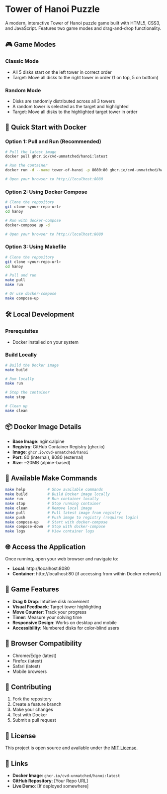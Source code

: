 # Tower of Hanoi Puzzle

A modern, interactive Tower of Hanoi puzzle game built with HTML5, CSS3, and JavaScript. Features two game modes and drag-and-drop functionality.

## 🎮 Game Modes

### Classic Mode
- All 5 disks start on the left tower in correct order
- Target: Move all disks to the right tower in order (1 on top, 5 on bottom)

### Random Mode
- Disks are randomly distributed across all 3 towers
- A random tower is selected as the target and highlighted
- Target: Move all disks to the highlighted target tower in order

## 🚀 Quick Start with Docker

### Option 1: Pull and Run (Recommended)
```bash
# Pull the latest image
docker pull ghcr.io/cvd-unmatched/hanoi:latest

# Run the container
docker run -d --name tower-of-hanoi -p 8080:80 ghcr.io/cvd-unmatched/hanoi:latest

# Open your browser to http://localhost:8080
```

### Option 2: Using Docker Compose
```bash
# Clone the repository
git clone <your-repo-url>
cd hanoy

# Run with docker-compose
docker-compose up -d

# Open your browser to http://localhost:8080
```

### Option 3: Using Makefile
```bash
# Clone the repository
git clone <your-repo-url>
cd hanoy

# Pull and run
make pull
make run

# Or use docker-compose
make compose-up
```

## 🛠️ Local Development

### Prerequisites
- Docker installed on your system

### Build Locally
```bash
# Build the Docker image
make build

# Run locally
make run

# Stop the container
make stop

# Clean up
make clean
```

## 📦 Docker Image Details

- **Base Image**: nginx:alpine
- **Registry**: GitHub Container Registry (ghcr.io)
- **Image**: `ghcr.io/cvd-unmatched/hanoi`
- **Port**: 80 (internal), 8080 (external)
- **Size**: ~20MB (alpine-based)

## 🔧 Available Make Commands

```bash
make help          # Show available commands
make build         # Build Docker image locally
make run           # Run container locally
make stop          # Stop running container
make clean         # Remove local image
make pull          # Pull latest image from registry
make push          # Push image to registry (requires login)
make compose-up    # Start with docker-compose
make compose-down  # Stop with docker-compose
make logs          # View container logs
```

## 🌐 Access the Application

Once running, open your web browser and navigate to:
- **Local**: http://localhost:8080
- **Container**: http://localhost:80 (if accessing from within Docker network)

## 🎯 Game Features

- **Drag & Drop**: Intuitive disk movement
- **Visual Feedback**: Target tower highlighting
- **Move Counter**: Track your progress
- **Timer**: Measure your solving time
- **Responsive Design**: Works on desktop and mobile
- **Accessibility**: Numbered disks for color-blind users

## 📱 Browser Compatibility

- Chrome/Edge (latest)
- Firefox (latest)
- Safari (latest)
- Mobile browsers

## 🤝 Contributing

1. Fork the repository
2. Create a feature branch
3. Make your changes
4. Test with Docker
5. Submit a pull request

## 📄 License

This project is open source and available under the [MIT License](LICENSE).

## 🔗 Links

- **Docker Image**: `ghcr.io/cvd-unmatched/hanoi:latest`
- **GitHub Repository**: [Your Repo URL]
- **Live Demo**: [If deployed somewhere]
